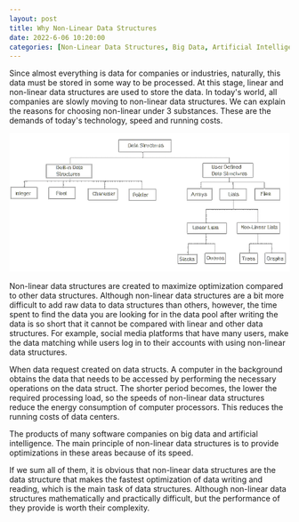 ```yaml
---
layout: post
title: Why Non-Linear Data Structures
date: 2022-6-06 10:20:00
categories: [Non-Linear Data Structures, Big Data, Artificial Intelligence]
---
```


Since almost everything is data for companies or industries, naturally, this data must be stored in some way to be processed. At this stage, linear and non-linear data structures are used to store the data. In today's world, all companies are slowly moving to non-linear data structures. We can explain the reasons for choosing non-linear under 3 substances. These are the demands of today's technology, speed and running costs.

![alt](https://raw.githubusercontent.com/emirhanpehlevan/emirhanpehlevan.github.io/main/assets/structures.png)

Non-linear data structures are created to maximize optimization compared to other data structures. Although non-linear data structures are a bit more difficult to add raw data to data structures than others, however, the time spent to find the data you are looking for in the data pool after writing the data is so short that it cannot be compared with linear and other data structures. For example, social media platforms that have many users, make the data matching while users log in to their accounts with using non-linear data structures.

When data request created on data structs. A computer in the background obtains the data that needs to be accessed by performing the necessary operations on the data struct. The shorter period becomes, the lower the required processing load, so the speeds of non-linear data structures reduce the energy consumption of computer processors. This reduces the running costs of data centers.

The products of many software companies on big data and artificial intelligence. The main principle of non-linear data structures is to provide optimizations in these areas because of its speed.

If we sum all of them, it is obvious that non-linear data structures are the data structure that makes the fastest optimization of data writing and reading, which is the main task of data structures. Although non-linear data structures mathematically and practically difficult, but the performance of they provide is worth their complexity.
